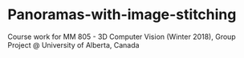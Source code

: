 # Panoramas-with-image-stitching
Course work for MM 805 - 3D Computer Vision (Winter 2018), Group Project @ University of Alberta, Canada
